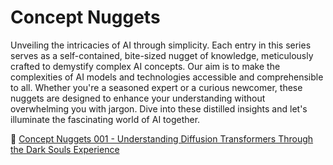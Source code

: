 # Concept Nuggets

Unveiling the intricacies of AI through simplicity. Each entry in this series serves as a self-contained, bite-sized nugget of knowledge, meticulously crafted to demystify complex AI concepts. Our aim is to make the complexities of AI models and technologies accessible and comprehensible to all. Whether you're a seasoned expert or a curious newcomer, these nuggets are designed to enhance your understanding without overwhelming you with jargon. Dive into these distilled insights and let's illuminate the fascinating world of AI together.

🥠 [Concept Nuggets 001 - Understanding Diffusion Transformers Through the Dark Souls Experience](001-diffusion-transformers/README.md)
